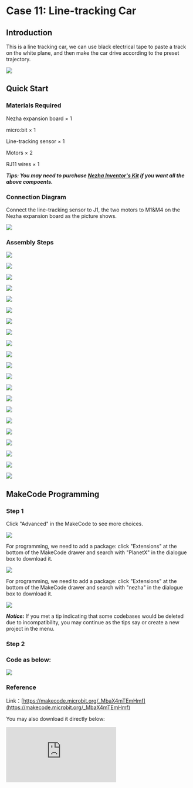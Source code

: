 ﻿# Case 11: Line-tracking Car

## Introduction

This is a line tracking car, we can use black electrical tape to paste a track on the white plane, and then make the car drive according to the preset trajectory.

![](https://wiki-media-ef.oss-cn-hongkong.aliyuncs.com//images/case_11_01.png)

## Quick Start

### Materials Required

Nezha expansion board × 1

micro:bit × 1

Line-tracking sensor × 1

Motors × 2

RJ11 wires × 1

***Tips: You may need to purchase [Nezha Inventor's Kit](https://www.elecfreaks.com/nezha-inventor-s-kit-for-micro-bit-without-micro-bit-board.html) if you want all the above compoents.***

### Connection Diagram
Connect the line-tracking sensor to J1, the two motors to M1&M4 on the Nezha expansion board as the picture shows.


![](https://wiki-media-ef.oss-cn-hongkong.aliyuncs.com//images/case11-04.png)


### Assembly Steps

![](https://wiki-media-ef.oss-cn-hongkong.aliyuncs.com//images/case_step_11_01.png)

![](https://wiki-media-ef.oss-cn-hongkong.aliyuncs.com//images/case_step_11_02.png)

![](https://wiki-media-ef.oss-cn-hongkong.aliyuncs.com//images/case_step_11_03.png)

![](https://wiki-media-ef.oss-cn-hongkong.aliyuncs.com//images/case_step_11_04.png)

![](https://wiki-media-ef.oss-cn-hongkong.aliyuncs.com//images/case_step_11_05.png)

![](https://wiki-media-ef.oss-cn-hongkong.aliyuncs.com//images/case_step_11_06.png)

![](https://wiki-media-ef.oss-cn-hongkong.aliyuncs.com//images/case_step_11_07.png)

![](https://wiki-media-ef.oss-cn-hongkong.aliyuncs.com//images/case_step_11_08.png)

![](https://wiki-media-ef.oss-cn-hongkong.aliyuncs.com//images/case_step_11_09.png)

![](https://wiki-media-ef.oss-cn-hongkong.aliyuncs.com//images/case_step_11_10.png)

![](https://wiki-media-ef.oss-cn-hongkong.aliyuncs.com//images/case_step_11_11.png)

![](https://wiki-media-ef.oss-cn-hongkong.aliyuncs.com//images/case_step_11_12.png)

![](https://wiki-media-ef.oss-cn-hongkong.aliyuncs.com//images/case_step_11_13.png)

![](https://wiki-media-ef.oss-cn-hongkong.aliyuncs.com//images/case_step_11_14.png)

![](https://wiki-media-ef.oss-cn-hongkong.aliyuncs.com//images/case_step_11_15.png)

![](https://wiki-media-ef.oss-cn-hongkong.aliyuncs.com//images/case_step_11_16.png)

![](https://wiki-media-ef.oss-cn-hongkong.aliyuncs.com//images/case_step_11_17.png)

![](https://wiki-media-ef.oss-cn-hongkong.aliyuncs.com//images/case_step_11_18.png)

![](https://wiki-media-ef.oss-cn-hongkong.aliyuncs.com//images/case_step_11_19.png)

![](https://wiki-media-ef.oss-cn-hongkong.aliyuncs.com//images/case_step_11_20.png)

![](https://wiki-media-ef.oss-cn-hongkong.aliyuncs.com//images/case_step_11_21.png)




## MakeCode Programming




### Step 1

Click "Advanced" in the MakeCode to see more choices.

![](https://wiki-media-ef.oss-cn-hongkong.aliyuncs.com//images/case_01_10.png)

For programming, we need to add a package: click "Extensions" at the bottom of the MakeCode drawer and search with "PlanetX" in the dialogue box to download it.

![](https://wiki-media-ef.oss-cn-hongkong.aliyuncs.com//images/case_01_11.png)

For programming, we need to add a package: click "Extensions" at the bottom of the MakeCode drawer and search with "nezha" in the dialogue box to download it.

![](https://wiki-media-ef.oss-cn-hongkong.aliyuncs.com//images/case_03_09.png)

***Notice:*** If you met a tip indicating that some codebases would be deleted due to incompatibility, you may continue as the tips say or create a new project in the menu.

### Step 2

### Code as below:

![](https://wiki-media-ef.oss-cn-hongkong.aliyuncs.com//images/case_11_15.png)



### Reference
Link：[https://makecode.microbit.org/_MbaX4mTEmHmf](https://makecode.microbit.org/_MbaX4mTEmHmf)

You may also download it directly below:

<div
    style={{
        position: 'relative',
        paddingBottom: '60%',
        overflow: 'hidden',
    }}
>
    <iframe
        src="https://makecode.microbit.org/_MbaX4mTEmHmf"
        frameborder="0"
        sandbox="allow-popups allow-forms allow-scripts allow-same-origin"
        style={{
            position: 'absolute',
            width: '100%',
            height: '100%',
        }}
    />
</div>


### Result
The car drives along with the black line.

![](https://wiki-media-ef.oss-cn-hongkong.aliyuncs.com//images/case-gif-11.gif)
